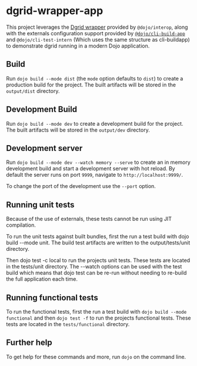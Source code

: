 # dgrid-wrapper-app

This project leverages the [Dgrid wrapper](https://github.com/dojo/interop/tree/master/src/dgrid) provided by 
`@dojo/interop`, along with the externals configuration support provided by [`@dojo/cli-build-app`]() and 
`@dojo/cli-test-intern` (Which uses the same structure as cli-buildapp) to demonstrate dgrid running
in a modern Dojo application.

## Build

Run `dojo build --mode dist` (the `mode` option defaults to `dist`) to create a production build for the project. The built artifacts will be stored in the `output/dist` directory.

## Development Build

Run `dojo build --mode dev` to create a development build for the project. The built artifacts will be stored in the `output/dev` directory.

## Development server

Run `dojo build --mode dev --watch memory --serve` to create an in memory development build and start a development server with hot reload. By default the server runs on port `9999`, navigate to `http://localhost:9999/`.

To change the port of the development use the `--port` option.

## Running unit tests

Because of the use of externals, these tests cannot be run using JIT compilation.

To run the unit tests against built bundles, first the run a test build with dojo build --mode unit. The build test artifacts are written to the output/tests/unit directory.

Then dojo test -c local to run the projects unit tests. These tests are located in the tests/unit directory. The --watch options can be used with the test build which means that dojo test can be re-run without needing to re-build the full application each time.

## Running functional tests

To run the functional tests, first the run a test build with `dojo build --mode functional` and then `dojo test -f` to run the projects functional tests. These tests are located in the `tests/functional` directory.

## Further help

To get help for these commands and more, run `dojo` on the command line.
